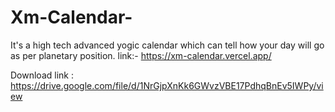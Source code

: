 # Xm-Calendar-

It's a high tech advanced yogic calendar which can tell how your day will go as per planetary position.
link:-
https://xm-calendar.vercel.app/

Download link :
https://drive.google.com/file/d/1NrGjpXnKk6GWvzVBE17PdhqBnEv5IWPy/view
